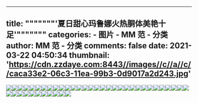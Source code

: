
---
title: """""""'夏日甜心玛鲁娜火热胴体美艳十足'"""""""
categories: 
    - 图片
    - MM 范 - 分类
author: MM 范 - 分类
comments: false
date: 2021-03-22 04:50:34
thumbnail: 'https://cdn.zzdaye.com:8443//images//c//a//c//caca33e2-06c3-11ea-99b3-0d9017a2d243.jpg'
---

<div>   
<img src="https://cdn.zzdaye.com:8443//images//c//a//c//caca33e2-06c3-11ea-99b3-0d9017a2d243.jpg" referrerpolicy="no-referrer"><img src="https://cdn.zzdaye.com:8443//images//c//a//c//caca8200-06c3-11ea-99b3-0d9017a2d243.jpg" referrerpolicy="no-referrer"><img src="https://cdn.zzdaye.com:8443//images//c//a//c//cacaf731-06c3-11ea-99b3-0d9017a2d243.jpg" referrerpolicy="no-referrer"><img src="https://cdn.zzdaye.com:8443//images//c//a//c//cacb1e42-06c3-11ea-99b3-0d9017a2d243.jpg" referrerpolicy="no-referrer"><img src="https://cdn.zzdaye.com:8443//images//c//a//c//caca5af2-06c3-11ea-99b3-0d9017a2d243.jpg" referrerpolicy="no-referrer"><img src="https://cdn.zzdaye.com:8443//images//c//a//c//cacb1e41-06c3-11ea-99b3-0d9017a2d243.jpg" referrerpolicy="no-referrer"><img src="https://cdn.zzdaye.com:8443//images//c//a//c//caca8202-06c3-11ea-99b3-0d9017a2d243.jpg" referrerpolicy="no-referrer"><img src="https://cdn.zzdaye.com:8443//images//c//a//c//cacb4551-06c3-11ea-99b3-0d9017a2d243.jpg" referrerpolicy="no-referrer"><img src="https://cdn.zzdaye.com:8443//images//c//a//c//cacb1e40-06c3-11ea-99b3-0d9017a2d243.jpg" referrerpolicy="no-referrer"><img src="https://cdn.zzdaye.com:8443//images//c//a//c//cacad022-06c3-11ea-99b3-0d9017a2d243.jpg" referrerpolicy="no-referrer"><img src="https://cdn.zzdaye.com:8443//images//c//a//c//cacb4550-06c3-11ea-99b3-0d9017a2d243.jpg" referrerpolicy="no-referrer"><img src="https://cdn.zzdaye.com:8443//images//c//a//c//cacaf730-06c3-11ea-99b3-0d9017a2d243.jpg" referrerpolicy="no-referrer"><img src="https://cdn.zzdaye.com:8443//images//c//a//c//cacaa910-06c3-11ea-99b3-0d9017a2d243.jpg" referrerpolicy="no-referrer"><img src="https://cdn.zzdaye.com:8443//images//c//a//c//cacad021-06c3-11ea-99b3-0d9017a2d243.jpg" referrerpolicy="no-referrer"><img src="https://cdn.zzdaye.com:8443//images//c//a//c//caca8201-06c3-11ea-99b3-0d9017a2d243.jpg" referrerpolicy="no-referrer"><img src="https://cdn.zzdaye.com:8443//images//c//a//c//cacaa911-06c3-11ea-99b3-0d9017a2d243.jpg" referrerpolicy="no-referrer"><img src="https://cdn.zzdaye.com:8443//images//c//a//c//cacad020-06c3-11ea-99b3-0d9017a2d243.jpg" referrerpolicy="no-referrer"><img src="https://cdn.zzdaye.com:8443//images//c//a//c//caca5af1-06c3-11ea-99b3-0d9017a2d243.jpg" referrerpolicy="no-referrer"><img src="https://cdn.zzdaye.com:8443//images//c//a//c//caca33e1-06c3-11ea-99b3-0d9017a2d243.jpg" referrerpolicy="no-referrer"><img src="https://cdn.zzdaye.com:8443//images//c//a//c//caca5af0-06c3-11ea-99b3-0d9017a2d243.jpg" referrerpolicy="no-referrer"><img src="https://cdn.zzdaye.com:8443//images//c//a//c//caca33e0-06c3-11ea-99b3-0d9017a2d243.jpg" referrerpolicy="no-referrer"><img src="https://cdn.zzdaye.com:8443//images//c//a//c//caca0cd0-06c3-11ea-99b3-0d9017a2d243.jpg" referrerpolicy="no-referrer"><img src="https://cdn.zzdaye.com:8443//images//c//a//c//caca0cd1-06c3-11ea-99b3-0d9017a2d243.jpg" referrerpolicy="no-referrer"><img src="https://cdn.zzdaye.com:8443//images//c//a//c//cac9beb0-06c3-11ea-99b3-0d9017a2d243.jpg" referrerpolicy="no-referrer"><img src="https://cdn.zzdaye.com:8443//images//c//a//c//cac9e5c2-06c3-11ea-99b3-0d9017a2d243.jpg" referrerpolicy="no-referrer"><img src="https://cdn.zzdaye.com:8443//images//c//a//c//cac997a0-06c3-11ea-99b3-0d9017a2d243.jpg" referrerpolicy="no-referrer"><img src="https://cdn.zzdaye.com:8443//images//c//a//c//cac9beb2-06c3-11ea-99b3-0d9017a2d243.jpg" referrerpolicy="no-referrer"><img src="https://cdn.zzdaye.com:8443//images//c//a//c//cac9e5c1-06c3-11ea-99b3-0d9017a2d243.jpg" referrerpolicy="no-referrer"><img src="https://cdn.zzdaye.com:8443//images//c//a//c//cac997a1-06c3-11ea-99b3-0d9017a2d243.jpg" referrerpolicy="no-referrer"><img src="https://cdn.zzdaye.com:8443//images//c//a//c//cac997a2-06c3-11ea-99b3-0d9017a2d243.jpg" referrerpolicy="no-referrer"><img src="https://cdn.zzdaye.com:8443//images//c//a//c//cac9e5c0-06c3-11ea-99b3-0d9017a2d243.jpg" referrerpolicy="no-referrer"><img src="https://cdn.zzdaye.com:8443//images//c//a//c//cac9beb1-06c3-11ea-99b3-0d9017a2d243.jpg" referrerpolicy="no-referrer"><img src="https://cdn.zzdaye.com:8443//images//c//a//c//cac97092-06c3-11ea-99b3-0d9017a2d243.jpg" referrerpolicy="no-referrer"><img src="https://cdn.zzdaye.com:8443//images//c//a//c//cac97091-06c3-11ea-99b3-0d9017a2d243.jpg" referrerpolicy="no-referrer"><img src="https://cdn.zzdaye.com:8443//images//c//a//c//cac94980-06c3-11ea-99b3-0d9017a2d243.jpg" referrerpolicy="no-referrer"><img src="https://cdn.zzdaye.com:8443//images//c//a//c//cac92271-06c3-11ea-99b3-0d9017a2d243.jpg" referrerpolicy="no-referrer"><img src="https://cdn.zzdaye.com:8443//images//c//a//c//cac94981-06c3-11ea-99b3-0d9017a2d243.jpg" referrerpolicy="no-referrer"><img src="https://cdn.zzdaye.com:8443//images//c//a//c//cac92270-06c3-11ea-99b3-0d9017a2d243.jpg" referrerpolicy="no-referrer"><img src="https://cdn.zzdaye.com:8443//images//c//a//c//cac94982-06c3-11ea-99b3-0d9017a2d243.jpg" referrerpolicy="no-referrer"><img src="https://cdn.zzdaye.com:8443//images//c//a//c//cac8fb61-06c3-11ea-99b3-0d9017a2d243.jpg" referrerpolicy="no-referrer"><img src="https://cdn.zzdaye.com:8443//images//c//a//c//cac8fb60-06c3-11ea-99b3-0d9017a2d243.jpg" referrerpolicy="no-referrer"><img src="https://cdn.zzdaye.com:8443//images//c//a//c//cac97090-06c3-11ea-99b3-0d9017a2d243.jpg" referrerpolicy="no-referrer">  
</div>
            